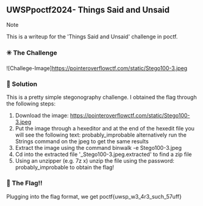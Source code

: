 ## UWSPpoctf2024- Things Said and Unsaid

> [!NOTE]
> This is a writeup for the 'Things Said and Unsaid' challenge in poctf.

### :eight_spoked_asterisk: The Challenge

![Challege-Image]https://pointeroverflowctf.com/static/Stego100-3.jpeg

### :mag_right: Solution
This is a pretty simple stegonography challenge. I obtained the flag through the following steps:
1. Download the image: https://pointeroverflowctf.com/static/Stego100-3.jpeg
2. Put the image through a hexeditor and at the end of the hexedit file you will see the following text: probably_improbable alternatively run the Strings command on the jpeg to get the same results
3. Extract the image using the command binwalk -e Stego100-3.jpeg
4. Cd into the extracted file '_Stego100-3.jpeg.extracted' to find a zip file
5. Using an unzipper (e.g. 7z x) unzip the file using the password: probably_improbable to obtain the flag!

### :triangular_flag_on_post: The Flag!!
Plugging into the flag format, we get poctf{uwsp_w3_4r3_such_57uff}
        
